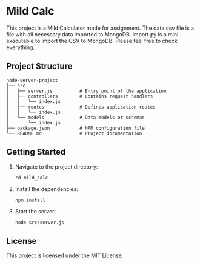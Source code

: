 # Mild Calc

This project is a Mild Calculator made for assignment. The data.csv file is a file with all necessary data imported to MongoDB. import.py is a mini executable to import the CSV to MongoDB. Please feel free to check everything.

## Project Structure

```
node-server-project
├── src
│   ├── server.js          # Entry point of the application
│   ├── controllers        # Contains request handlers
│   │   └── index.js
│   ├── routes             # Defines application routes
│   │   └── index.js
│   └── models             # Data models or schemas
│       └── index.js
├── package.json           # NPM configuration file
└── README.md              # Project documentation
```

## Getting Started


1. Navigate to the project directory:
   ```
   cd mild_calc
   ```

2. Install the dependencies:
   ```
   npm install
   ```

3. Start the server:
   ```
   node src/server.js
   ```

## License

This project is licensed under the MIT License.